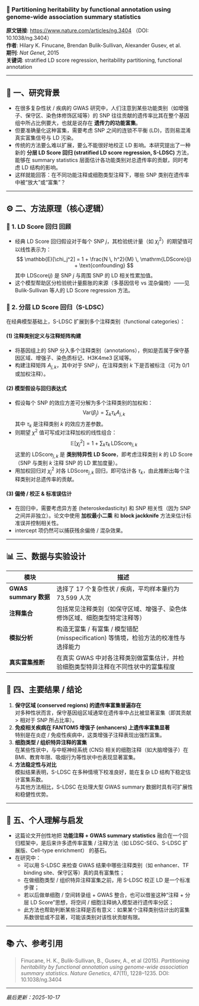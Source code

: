 ### 📄  Partitioning heritability by functional annotation using genome-wide association summary statistics

**原文链接**: https://www.nature.com/articles/ng.3404 （DOI: 10.1038/ng.3404） \
**作者**: Hilary K. Finucane, Brendan Bulik-Sullivan, Alexander Gusev, et al. \
**期刊**: *Nat Genet*, 2015 \
**关键词**: stratified LD score regression, heritability partitioning, functional annotation

---

## 🧠 一、研究背景

- 在很多复杂性状 / 疾病的 GWAS 研究中，人们注意到某些功能类别（如增强子、保守区、染色体修饰区域等）的 SNP 往往贡献的遗传率比其在整个基因组中所占比例要大，也就是说存在 **遗传力的功能富集**。
- 但要准确量化这种富集，需要考虑 SNP 之间的连锁不平衡 (LD)，否则易混淆真实富集信号与 LD 污染。  
- 传统的方法要么难以扩展，要么不能很好地校正 LD 影响。本研究提出了一种新的 **分层 LD Score 回归 (stratified LD score regression, S-LDSC)** 方法，能够在 summary statistics 层面估计各功能类别对总遗传率的贡献，同时考虑 LD 结构的影响。
- 这样就能回答：在不同功能注释或细胞类型注释下，哪些 SNP 类别在遗传率中被“放大”或“富集”？  

---

## ⚙️ 二、方法原理（核心逻辑）
### 📏 1. LD Score 回归 回顾

- 经典 LD Score 回归假设对于每个 SNP $j$，其检验统计量（如 $\chi_j^2$）的期望值可以线性表示为：
  $$
  \mathbb{E}[\chi_j^2] = 1 + \frac{N \, h^2}{M} \, \mathrm{LDScore}(j) + \text{confounding}
  $$
  其中 $\mathrm{LDScore}(j)$ 是 SNP $j$ 与周围 SNP 的 LD 相关性累加值。  
- 这个模型帮助区分检验统计量膨胀的来源（多基因信号 vs 混杂偏倚）——见 Bulik-Sullivan 等人的 LD Score regression 方法。  

### 🧩 2. 分层 LD Score 回归（S-LDSC）

在经典模型基础上，S-LDSC 扩展到多个注释类别（functional categories）：

#### (1) 注释类别定义与注释矩阵构建

- 将基因组上的 SNP 分入多个注释类别（annotations），例如是否属于保守基因区域、增强子、染色质标记、H3K4me3 区域等。
- 构建注释矩阵 $A_{j,k}$，其中对于 SNP $j$，在注释类别 $k$ 下是否被标注（可为 0/1 或加权注释）。

#### (2) 模型假设与回归表达式

- 假设每个 SNP 的效应方差可分解为多个注释类别的加权和：  
  $$
  \mathrm{Var}(\beta_j) = \sum_k \tau_k A_{j,k}
  $$
  其中 $\tau_k$ 是注释类别 $k$ 的效应方差参数。  
- 则期望 $\chi^2$ 值可写成对注释加权的线性组合：
  $$
  \mathbb{E}[\chi_j^2] = 1 + \sum_k \tau_k \, \mathrm{LDScore}_{j,k}
  $$
  这里的 $\mathrm{LDScore}_{j,k}$ 是 **类别特异性 LD Score**，即考虑注释类别 $k$ 的 LD Score（SNP 与类别 $k$ 注释 SNP 的 LD 累加度量）。  
- 用加权回归对 $\chi_j^2$ 对各 $\mathrm{LDScore}_{j,k}$ 回归，即可估计各 $\tau_k$，由此推断出每个注释类别对总遗传率的贡献。

#### (3) 偏倚 / 校正 & 标准误估计

- 在回归中，需要考虑异方差 (heteroskedasticity) 和 SNP 相关性（因为 SNP 之间并非独立）。论文中使用 **加权最小二乘** 和 **block jackknife** 方法来估计标准误并控制相关性。
- intercept 项仍然可以捕获残余偏倚 / 混杂效果。

---

## 📊 三、数据与实验设计

| 模块 | 描述 |
|---|---|
| **GWAS summary 数据** | 选择了 17 个复杂性状 / 疾病，平均样本量约为 73,599 人次 |
| **注释集合** | 包括常见注释类别（如保守区域、增强子、染色体修饰区域、细胞类型特定注释等） |
| **模拟分析** | 构造无富集 / 有富集 / 模型错配 (misspecification) 等情境，检验方法的校准性与选择能力 |
| **真实富集推断** | 在真实 GWAS 中对各注释类别做富集估计，并检验细胞类型特异注释在不同性状中的富集程度 |



## 🧩 四、主要结果 / 结论

1. **保守区域 (conserved regions) 的遗传率富集普遍存在**  
   对多种性状而言，保守基因组区域通常在遗传率中占比被显著富集（即其贡献 > 相对于 SNP 所占比率）。
2. **免疫相关疾病在 FANTOM5 增强子 (enhancers) 上遗传率富集显著**  
   特别是在炎症 / 免疫性疾病中，这类增强子注释表现出强烈富集。
3. **细胞类型 / 组织特异注释的富集**  
   在某些性状中，与中枢神经系统 (CNS) 相关的细胞注释（如大脑增强子）在 BMI、教育年限、吸烟行为等性状中也表现显著富集。
4. **方法稳定性与对比**  
   模拟结果表明，S-LDSC 在多种情境下校准良好，能在复杂 LD 结构下稳定估计富集系数。  
   与其他方法相比，S-LDSC 在处理大型 GWAS summary 数据时具有可扩展性和稳健性优势。


---

## 💬 五、个人理解与启发

- 这篇论文开创性地把 **功能注释 + GWAS summary statistics** 融合在一个回归框架中，是后来许多遗传率富集 / 注释方法（如 LDSC-SEG、S-LDSC 扩展版、Cell-type enrichment） 的基石。  
- 在研究中：
  - 可以用 S-LDSC 来检查 GWAS 结果中哪些注释类别（如 enhancer、TF binding site、保守区等）真的具有富集性；  
  - 在做细胞类型 / 组织特异注释富集之前，用 S-LDSC 校正 LD 是一个标准步骤；  
  - 若以后做单细胞 / 空间转录组 + GWAS 整合，也可以借鉴这种“注释 + 分层 LD Score”思想，将空间 / 细胞注释纳入模型进行遗传率分区；
  - 此方法也帮助判断某些注释是否有意义：如果某个注释类别估计出的富集系数很低或不显著，可能该类别对该性状贡献有限。

---

## 📚 六、参考引用

> Finucane, H. K., Bulik-Sullivan, B., Gusev, A., et al (2015). *Partitioning heritability by functional annotation using genome-wide association summary statistics*. *Nature Genetics*, 47(11), 1228–1235. DOI: 10.1038/ng.3404

---

*最后更新：2025-10-17*
